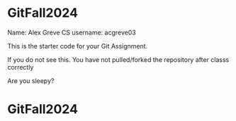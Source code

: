 # GitFall2024

Name: Alex Greve
CS username: acgreve03

This is the starter code for your Git Assignment.

If you do not see this. You have not pulled/forked the repository after classs correctly


Are you sleepy?


# GitFall2024
